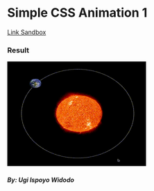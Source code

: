 # Simple CSS Animation 1

[Link Sandbox](https://codesandbox.io/s/simple-animation-css-rotation-of-the-earth-hs2yk5?file=/index.html)

### Result
![Result](./preview.gif)

##### By: Ugi Ispoyo Widodo